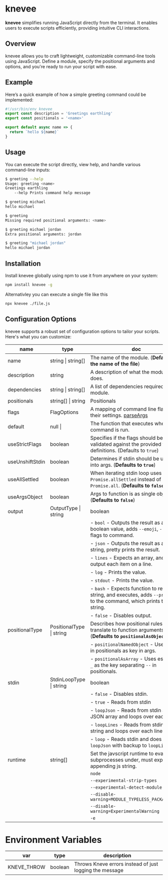 # knevee

**knevee** simplifies running JavaScript directly from the terminal. It enables
users to execute scripts efficiently, providing intuitive CLI interactions.

## Overview

knevee allows you to craft lightweight, customizable command-line tools using
JavaScript. Define a module, specify the positional arguments and options, and
you're ready to run your script with ease.

## Example

Here’s a quick example of how a simple greeting command could be implemented:

```js
#!/usr/bin/env knevee
export const description = 'Greetings earthling'
export const positionals = '<name>'

export default async name => {
  return `hello ${name}`
}
```

## Usage

You can execute the script directly, view help, and handle various command-line
inputs:

```bash
$ greeting --help
Usage: greeting <name>
Greetings earthling
    --help Prints command help message

$ greeting michael
hello michael

$ greeting
Missing required positional arguments: <name>

$ greeting michael jordan
Extra positional arguments: jordan

$ greeting "michael jordan"
hello michael jordan
```

## Installation

Install knevee globally using npm to use it from anywhere on your system:

```bash
npm install knevee -g
```

Alternativley you can execute a single file like this

```bash
npx knevee ./file.js
```

## Configuration Options

knevee supports a robust set of configuration options to tailor your scripts.
Here's what you can customize:

<!-- start run npm -s run doc-options-md -->
| name | type | doc |
| --- | --- | --- |
| name | string \| string[] | The name of the module. (__Defaults to the name of the file__) |
| description | string | A description of what the module does. |
| dependencies | string \| string[] | A list of dependencies required by the module. |
| positionals | string[] \| string | Positionals | Positional arguments that the module accepts. Can be specified as an array or a space-separated string. |
| flags | FlagOptions | A mapping of command line flags to their settings. [parseArgs](https://nodejs.org/api/util.html#utilparseargsconfig) |
| default | null \|  | The function that executes when the command is run. |
| useStrictFlags | boolean | Specifies if the flags should be strictly validated against the provided flags definitions. (Defaults to `true`) |
| useUnshiftStdin | boolean | Determines if stdin should be unshifted into args. (__Defaults to `true`__) |
| useAllSettled | boolean | When iterating stdin loop uses `Promise.allSettled` instead of `Promise.all`. (__Defaults to `false`__) |
| useArgsObject | boolean | Args to function is as single object. (__Defaults to `false`__) |
| output | OutputType \| string | boolean | The type of output that the module should produce. (__Defaults to `log`__) |
|  |  | - `bool` - Outputs the result as a boolean value, adds `--emoji`, `--int` flags to command. |
|  |  | - `json` - Outputs the result as a JSON string, pretty prints the result. |
|  |  | - `lines` - Expects an array, and will output each item on a line. |
|  |  | - `log` - Prints the value. |
|  |  | - `stdout` - Prints the value. |
|  |  | - `bash` - Expects function to return string, and executes, adds `--print` flag to the command, which prints the string. |
|  |  | - `false` - Disables output. |
| positionalType | PositionalType \| string | Describes how positional rules translate to function arguments. (__Defaults to `positionalAsObject`__) |
|  |  | - `positionalNamedObject` - Uses name in positionals as key in args. |
|  |  | - `positionalAsArray` - Uses escalating `_` as the key separating `--` in positionals. |
| stdin | StdinLoopType \| string | boolean | Determines if the module should read from stdin and how. (__Defaults to `false`__) |
|  |  | - `false` - Disables stdin. |
|  |  | - `true` - Reads from stdin |
|  |  | - `loopJson` - Reads from stdin as a JSON array and loops over each item. |
|  |  | - `loopLines` - Reads from stdin as a string and loops over each line. |
|  |  | - `loop` - Reads stdin and does `loopJson` with backup to `loopLines`. |
| runtime | string[] | Set the javscript runtime to evaluate subprocesses under, must expect appending js string. |
|  |  | `node` |
|  |  | `--experimental-strip-types` |
|  |  | `--experimental-detect-module` |
|  |  | `--disable-warning=MODULE_TYPELESS_PACKAGE_JSON` |
|  |  | `--disable-warning=ExperimentalWarning` |
|  |  | `-e` |
<!-- end run -->

# Environment Variables

<!-- start run cat ./env-options.json | tsx ./scripts/json2markdown.ts -->
| var | type | description |
| --- | --- | --- |
| KNEVE_THROW | boolean | Throws Kneve errors instead of just logging the message |
<!-- end run -->
